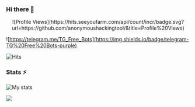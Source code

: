 ### Hi there 👋

<!--
**anonymoushackingtool/anonymoushackingtool** is a ✨ _special_ ✨ repository because its `README.md` (this file) appears on your GitHub profile.

Here are some ideas to get you started:

- 🔭 I’m currently working on ...
- 🌱 I’m currently learning ...
- 👯 I’m looking to collaborate on ...
- 🤔 I’m looking for help with ...
- 💬 Ask me about ...
- 📫 How to reach me: ...
- 😄 Pronouns: ...
- ⚡ Fun fact: ...
-->
<p align="center">
![Profile Views](https://hits.seeyoufarm.com/api/count/incr/badge.svg?url=https://github.com/anonymoushackingtool/&title=Profile%20Views)
</p>

![https://telegram.me/TG_Free_Bots](https://img.shields.io/badge/telegram-TG%20Free%20Bots-purple)

 ![Hits](https://hits.seeyoufarm.com/api/count/incr/badge.svg?url=https://github.com/anonymoushackingtool/)

### Stats ⚡️

![My stats](https://github-readme-stats.vercel.app/api?username=anonymoushackingtool&show_icons=true&theme=radical&include_all_commits=true)

<img src="https://github-readme-streak-stats.herokuapp.com/?user=anonymoushackingtool"></img>

